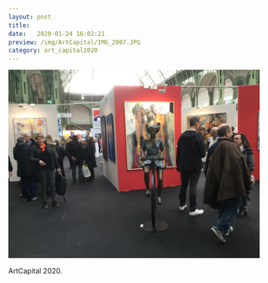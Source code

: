 ```yaml
---
layout: post
title: 
date:   2020-01-24 16:02:21
preview: /img/ArtCapital/IMG_2007.JPG
category: art_capital2020
---
```


![Picture 1](/img/ArtCapital/IMG_2007.JPG) 


ArtCapital 2020.


